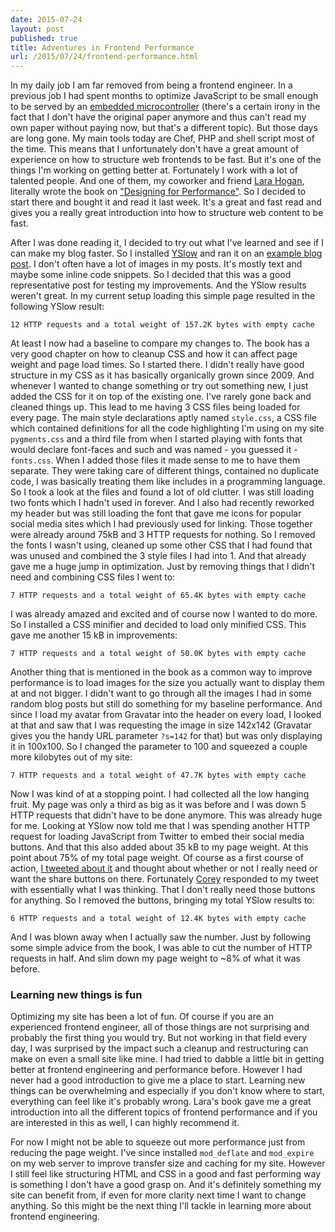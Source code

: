 ```yaml
---
date: 2015-07-24
layout: post
published: true
title: Adventures in Frontend Performance
url: /2015/07/24/frontend-performance.html
---
```


In my daily job I am far removed from being a frontend engineer. In a previous
job I had spent months to optimize JavaScript to be small enough to be served
by an [embedded microcontroller][capt2web] (there's a certain irony in the
fact that I don't have the original paper anymore and thus can't read my own
paper without paying now, but that's a different topic). But those days are
long gone. My main tools today are Chef, PHP and shell script most of the
time. This means that I unfortunately don't have a great amount of experience
on how to structure web frontends to be fast. But it's one of the things I'm
working on getting better at. Fortunately I work with a lot of talented
people. And one of them, my coworker and friend [Lara Hogan][lara_twitter],
literally wrote the book on ["Designing for Performance"][dfp]. So I decided
to start there and bought it and read it last week. It's a great and fast read
and gives you a really great introduction into how to structure web content to
be fast.

After I was done reading it, I decided to try out what I've learned and see if
I can make my blog faster. So I installed [YSlow][yslow] and ran it on an
[example blog post][example_post]. I don't often have a lot of images in my
posts. It's mostly text and maybe some inline code snippets. So I decided that
this was a good representative post for testing my improvements. And the YSlow
results weren't great. In my current setup loading this simple page resulted
in the following YSlow result:

```
12 HTTP requests and a total weight of 157.2K bytes with empty cache
```

At least I now had a baseline to compare my changes to. The book has a very
good chapter on how to cleanup CSS and how it can affect page weight and page
load times. So I started there. I didn't really have good structure in my CSS
as it has basically organically grown since 2009. And whenever I wanted to
change something or try out something new, I just added the CSS for it on top
of the existing one. I've rarely gone back and cleaned things up. This lead to
me having 3 CSS files being loaded for every page. The main style declarations
aptly named `style.css`, a CSS file which contained definitions for all the
code highlighting I'm using on my site `pygments.css` and a third file from
when I started playing with fonts that would declare font-faces and such and
was named - you guessed it - `fonts.css`. When I added those files it made
sense to me to have them separate. They were taking care of different things,
contained no duplicate code, I was basically treating them like includes in a
programming language. So I took a look at the files and found a lot of old
clutter. I was still loading two fonts which I hadn't used in forever.  And I
also had recently reworked my header but was still loading the font that gave
me icons for popular social media sites which I had previously used for
linking. Those together were already around 75kB and 3 HTTP requests for
nothing. So I removed the fonts I wasn't using, cleaned up some other CSS that
I had found that was unused and combined the 3 style files I had into 1. And
that already gave me a huge jump in optimization. Just by removing things that
I didn't need and combining CSS files I went to:

```
7 HTTP requests and a total weight of 65.4K bytes with empty cache
```

I was already amazed and excited and of course now I wanted to do more. So I
installed a CSS minifier and decided to load only minified CSS. This gave me
another 15 kB in improvements:

```
7 HTTP requests and a total weight of 50.0K bytes with empty cache
```

Another thing that is mentioned in the book as a common way to improve
performance is to load images for the size you actually want to display them
at and not bigger. I didn't want to go through all the images I had in some
random blog posts but still do something for my baseline performance. And
since I load my avatar from Gravatar into the header on every load, I looked
at that and saw that I was requesting the image in size 142x142 (Gravatar
gives you the handy URL parameter `?s=142` for that) but was only displaying
it in 100x100. So I changed the parameter to 100 and squeezed a couple more
kilobytes out of my site:

```
7 HTTP requests and a total weight of 47.7K bytes with empty cache
```

Now I was kind of at a stopping point. I had collected all the low hanging
fruit. My page was only a third as big as it was before and I was down 5 HTTP
requests that didn't have to be done anymore. This was already huge for me.
Looking at YSlow now told me that I was spending another HTTP request for
loading JavaScript from Twitter to embed their social media buttons. And that
this also added about 35 kB to my page weight. At this point about 75% of my
total page weight. Of course as a first course of action, [I tweeted about
it][fep_tweet] and thought about whether or not I really need or want the
share buttons on there. Fortunately [Corey][atmos] responded to my tweet with
essentially what I was thinking. That I don't really need those buttons for
anything. So I removed the buttons, bringing my total YSlow results to:

```
6 HTTP requests and a total weight of 12.4K bytes with empty cache
```

And I was blown away when I actually saw the number. Just by following some
simple advice from the book, I was able to cut the number of HTTP requests in
half. And slim down my page weight to ~8% of what it was before.

### Learning new things is fun

Optimizing my site has been a lot of fun. Of course if you are an experienced
frontend engineer, all of those things are not surprising and probably the
first thing you would try. But not working in that field every day, I was
surprised by the impact such a cleanup and restructuring can make on even a
small site like mine. I had tried to dabble a little bit in getting better at
frontend engineering and performance before. However I had never had a good
introduction to give me a place to start. Learning new things can be
overwhelming and especially if you don't know where to start, everything can
feel like it's probably wrong. Lara's book gave me a great introduction into
all the different topics of frontend performance and if you are interested in
this as well, I can highly recommend it.

For now I might not be able to squeeze out more performance just from reducing
the page weight. I've since installed `mod_deflate` and `mod_expire` on my web
server to improve transfer size and caching for my site. However I still feel
like structuring HTML and CSS in a good and fast performing way is something I
don't have a good grasp on. And it's definitely something my site can benefit
from, if even for more clarity next time I want to change anything. So this
might be the next thing I'll tackle in learning more about frontend
engineering.


[lara_twitter]: http://twitter.com/lara_hogan
[dfp]: http://larahogan.me/design/
[fep_tweet]: https://twitter.com/mrtazz/status/622603993215303681
[example_post]: https://www.unwiredcouch.com/2015/06/08/accounting-the-unix-way.html
[yslow]: http://yslow.org
[capt2web]: http://dl.acm.org/citation.cfm?id=1582405
[atmos]: https://twitter.com/atmos
